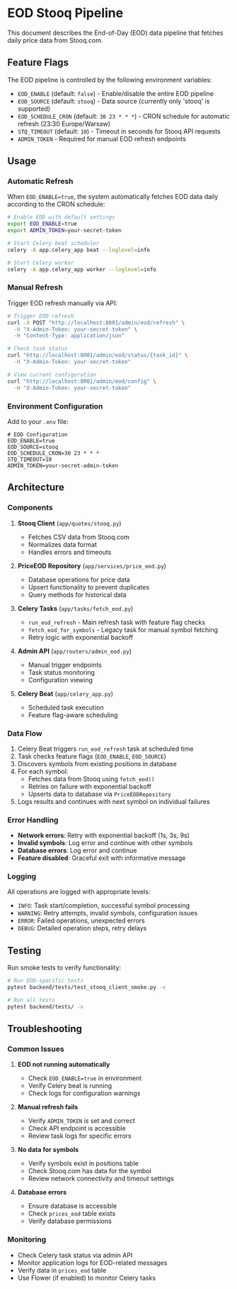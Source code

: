 # EOD Stooq Pipeline

This document describes the End-of-Day (EOD) data pipeline that fetches daily price data from Stooq.com.

## Feature Flags

The EOD pipeline is controlled by the following environment variables:

- `EOD_ENABLE` (default: `false`) - Enable/disable the entire EOD pipeline
- `EOD_SOURCE` (default: `stooq`) - Data source (currently only 'stooq' is supported)
- `EOD_SCHEDULE_CRON` (default: `30 23 * * *`) - CRON schedule for automatic refresh (23:30 Europe/Warsaw)
- `STQ_TIMEOUT` (default: `10`) - Timeout in seconds for Stooq API requests
- `ADMIN_TOKEN` - Required for manual EOD refresh endpoints

## Usage

### Automatic Refresh

When `EOD_ENABLE=true`, the system automatically fetches EOD data daily according to the CRON schedule:

```bash
# Enable EOD with default settings
export EOD_ENABLE=true
export ADMIN_TOKEN=your-secret-token

# Start Celery beat scheduler
celery -A app.celery_app beat --loglevel=info

# Start Celery worker
celery -A app.celery_app worker --loglevel=info
```

### Manual Refresh

Trigger EOD refresh manually via API:

```bash
# Trigger EOD refresh
curl -X POST "http://localhost:8001/admin/eod/refresh" \
  -H "X-Admin-Token: your-secret-token" \
  -H "Content-Type: application/json"

# Check task status
curl "http://localhost:8001/admin/eod/status/{task_id}" \
  -H "X-Admin-Token: your-secret-token"

# View current configuration
curl "http://localhost:8001/admin/eod/config" \
  -H "X-Admin-Token: your-secret-token"
```

### Environment Configuration

Add to your `.env` file:

```env
# EOD Configuration
EOD_ENABLE=true
EOD_SOURCE=stooq
EOD_SCHEDULE_CRON=30 23 * * *
STQ_TIMEOUT=10
ADMIN_TOKEN=your-secret-admin-token
```

## Architecture

### Components

1. **Stooq Client** (`app/quotes/stooq.py`)
   - Fetches CSV data from Stooq.com
   - Normalizes data format
   - Handles errors and timeouts

2. **PriceEOD Repository** (`app/services/price_eod.py`)
   - Database operations for price data
   - Upsert functionality to prevent duplicates
   - Query methods for historical data

3. **Celery Tasks** (`app/tasks/fetch_eod.py`)
   - `run_eod_refresh` - Main refresh task with feature flag checks
   - `fetch_eod_for_symbols` - Legacy task for manual symbol fetching
   - Retry logic with exponential backoff

4. **Admin API** (`app/routers/admin_eod.py`)
   - Manual trigger endpoints
   - Task status monitoring
   - Configuration viewing

5. **Celery Beat** (`app/celery_app.py`)
   - Scheduled task execution
   - Feature flag-aware scheduling

### Data Flow

1. Celery Beat triggers `run_eod_refresh` task at scheduled time
2. Task checks feature flags (`EOD_ENABLE`, `EOD_SOURCE`)
3. Discovers symbols from existing positions in database
4. For each symbol:
   - Fetches data from Stooq using `fetch_eod()`
   - Retries on failure with exponential backoff
   - Upserts data to database via `PriceEODRepository`
5. Logs results and continues with next symbol on individual failures

### Error Handling

- **Network errors**: Retry with exponential backoff (1s, 3s, 9s)
- **Invalid symbols**: Log error and continue with other symbols
- **Database errors**: Log error and continue
- **Feature disabled**: Graceful exit with informative message

### Logging

All operations are logged with appropriate levels:

- `INFO`: Task start/completion, successful symbol processing
- `WARNING`: Retry attempts, invalid symbols, configuration issues
- `ERROR`: Failed operations, unexpected errors
- `DEBUG`: Detailed operation steps, retry delays

## Testing

Run smoke tests to verify functionality:

```bash
# Run EOD-specific tests
pytest backend/tests/test_stooq_client_smoke.py -v

# Run all tests
pytest backend/tests/ -v
```

## Troubleshooting

### Common Issues

1. **EOD not running automatically**
   - Check `EOD_ENABLE=true` in environment
   - Verify Celery beat is running
   - Check logs for configuration warnings

2. **Manual refresh fails**
   - Verify `ADMIN_TOKEN` is set and correct
   - Check API endpoint is accessible
   - Review task logs for specific errors

3. **No data for symbols**
   - Verify symbols exist in positions table
   - Check Stooq.com has data for the symbol
   - Review network connectivity and timeout settings

4. **Database errors**
   - Ensure database is accessible
   - Check `prices_eod` table exists
   - Verify database permissions

### Monitoring

- Check Celery task status via admin API
- Monitor application logs for EOD-related messages
- Verify data in `prices_eod` table
- Use Flower (if enabled) to monitor Celery tasks





